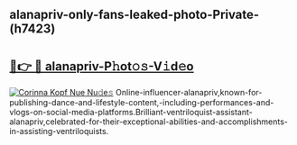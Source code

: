 ## alanapriv-only-fans​-leaked-photo​-Private-(h7423)


# <h2><a href="https://mediaupload.pro?title=alanapriv&ref=git">🔗👉 🔴 alanapriv-P𝚑ot𝚘𝚜-V𝚒d𝚎o</a></h2>

[![Corinna Kopf Nue Nu𝚍e𝚜](https://i.imgur.com/0qMVB7G.gif)](https://mediaupload.pro?title=alanapriv&ref=git)
Online-influencer-alanapriv,known-for-publishing-dance-and-lifestyle-content,-including-performances-and-vlogs-on-social-media-platforms.Brilliant-ventriloquist-assistant-alanapriv,celebrated-for-their-exceptional-abilities-and-accomplishments-in-assisting-ventriloquists.  